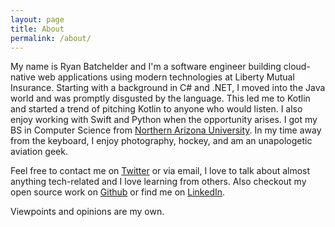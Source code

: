 ```yaml
---
layout: page
title: About
permalink: /about/
---
```


My name is Ryan Batchelder and I'm a software engineer building cloud-native web applications using modern technologies at Liberty Mutual Insurance. Starting with a background in C# and .NET, I moved into the Java world and was promptly disgusted by the language. This led me to Kotlin and started a trend of pitching Kotlin to anyone who would listen. I also enjoy working with Swift and Python when the opportunity arises. I got my BS in Computer Science from [Northern Arizona University](http://nau.edu/cefns). In my time away from the keyboard, I enjoy photography, hockey, and am an unapologetic aviation geek.

Feel free to contact me on [Twitter](https://twitter.com/rdbatch02) or via email, I love to talk about almost anything tech-related and I love learning from others. Also checkout my open source work on [Github](https://github.com/rdbatch02) or find me on [LinkedIn](https://www.linkedin.com/in/rdbatch02/).

Viewpoints and opinions are my own.
